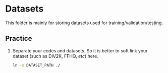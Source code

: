 # Datasets

This folder is mainly for storing datasets used for training/validation/testing.

## Practice

1. Separate your codes and datasets. So it is better to soft link your dataset (such as DIV2K, FFHQ, *etc*) here.
    ```bash
    ln -s DATASET_PATH ./
    ```
